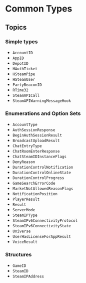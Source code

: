 # Common Types

## Topics

### Simple types
- ``AccountID``
- ``AppID``
- ``DepotID``
- ``HAuthTicket``
- ``HSteamPipe``
- ``HSteamUser``
- ``PartyBeaconID``
- ``RTime32``
- ``SteamAPICall``
- ``SteamAPIWarningMessageHook``

### Enumerations and Option Sets
- ``AccountType``
- ``AuthSessionResponse``
- ``BeginAuthSessionResult``
- ``BroadcastUploadResult``
- ``ChatEntryType``
- ``ChatRoomEnterResponse``
- ``ChatSteamIDInstanceFlags``
- ``DenyReason``
- ``DurationControlNotification``
- ``DurationControlOnlineState``
- ``DurationControlProgress``
- ``GameSearchErrorCode``
- ``MarketNotAllowedReasonFlags``
- ``NotificationPosition``
- ``PlayerResult``
- ``Result``
- ``ServerMode``
- ``SteamIPType``
- ``SteamIPv6ConnectivityProtocol``
- ``SteamIPv6ConnectivityState``
- ``Universe``
- ``UserHasLicenseForAppResult``
- ``VoiceResult``

### Structures
- ``GameID``
- ``SteamID``
- ``SteamIPAddress``
